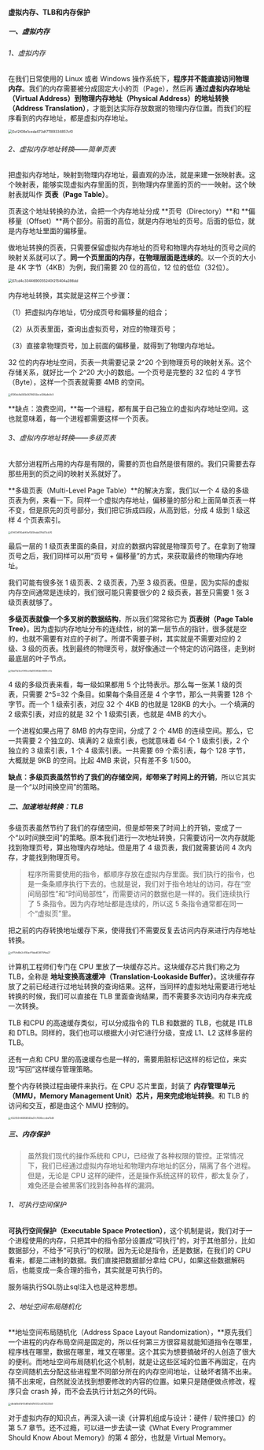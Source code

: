 #### 虚拟内存、TLB和内存保护

##### 一、虚拟内存

###### 1、虚拟内存

在我们日常使用的 Linux 或者 Windows 操作系统下，**程序并不能直接访问物理内存**。我们的内存需要被分成固定大小的页（Page），然后再 **通过虚拟内存地址（Virtual Address）到物理内存地址（Physical Address）的地址转换（Address Translation）**，才能到达实际存放数据的物理内存位置。而我们的程序看到的内存地址，都是虚拟内存地址。

<img src="https://liuyang-picbed.oss-cn-shanghai.aliyuncs.com/img/0cf2f08e1ceda473df71189334857cf0.png" alt="0cf2f08e1ceda473df71189334857cf0" style="zoom: 50%;" />



###### 2、虚拟内存地址转换——简单页表

把虚拟内存地址，映射到物理内存地址，最直观的办法，就是来建一张映射表。这个映射表，能够实现虚拟内存里面的页，到物理内存里面的页的一一映射。这个映射表就叫作 **页表（Page Table）**。

页表这个地址转换的办法，会把一个内存地址分成 **页号（Directory）**和 **偏移量（Offset）**两个部分。前面的高位，就是内存地址的页号。后面的低位，就是内存地址里面的偏移量。

做地址转换的页表，只需要保留虚拟内存地址的页号和物理内存地址的页号之间的映射关系就可以了。**同一个页里面的内存，在物理层面是连续的**。以一个页的大小是 4K 字节（4KB）为例，我们需要 20 位的高位，12 位的低位（32位）。

<img src="https://liuyang-picbed.oss-cn-shanghai.aliyuncs.com/img/07cd4c3344690055240f215404a286dd.jpeg" alt="07cd4c3344690055240f215404a286dd" style="zoom:50%;" />

内存地址转换，其实就是这样三个步骤：

（1）把虚拟内存地址，切分成页号和偏移量的组合；

（2）从页表里面，查询出虚拟页号，对应的物理页号；

（3）直接拿物理页号，加上前面的偏移量，就得到了物理内存地址。

32 位的内存地址空间，页表一共需要记录 2^20 个到物理页号的映射关系。这个存储关系，就好比一个 2^20 大小的数组。一个页号是完整的 32 位的 4 字节（Byte），这样一个页表就需要 4MB 的空间。

<img src="https://liuyang-picbed.oss-cn-shanghai.aliyuncs.com/img/8190dc8a065b06786f26ece596a8e9c9.jpg" alt="8190dc8a065b06786f26ece596a8e9c9" style="zoom: 33%;" />

**缺点：浪费空间，**每一个进程，都有属于自己独立的虚拟内存地址空间。这也就意味着，每一个进程都需要这样一个页表。

###### 3、虚拟内存地址转换——多级页表

大部分进程所占用的内存是有限的，需要的页也自然是很有限的。我们只需要去存那些用到的页之间的映射关系就好了。

**多级页表（Multi-Level Page Table）**的解决方案，我们以一个 4 级的多级页表为例，来看一下。同样一个虚拟内存地址，偏移量的部分和上面简单页表一样不变，但是原先的页号部分，我们把它拆成四段，从高到低，分成 4 级到 1 级这样 4 个页表索引。

<img src="https://liuyang-picbed.oss-cn-shanghai.aliyuncs.com/img/614034116a840ef565feda078d73cb76.jpeg" alt="614034116a840ef565feda078d73cb76" style="zoom:33%;" />

最后一层的 1 级页表里面的条目，对应的数据内容就是物理页号了。在拿到了物理页号之后，我们同样可以用“页号 + 偏移量”的方式，来获取最终的物理内存地址。

我们可能有很多张 1 级页表、2 级页表，乃至 3 级页表。但是，因为实际的虚拟内存空间通常是连续的，我们很可能只需要很少的 2 级页表，甚至只需要 1 张 3 级页表就够了。

**多级页表就像一个多叉树的数据结构**，所以我们常常称它为 **页表树（Page Table Tree）**。因为虚拟内存地址分布的连续性，树的第一层节点的指针，很多就是空的，也就不需要有对应的子树了。所谓不需要子树，其实就是不需要对应的 2 级、3 级的页表。找到最终的物理页号，就好像通过一个特定的访问路径，走到树最底层的叶子节点。

<img src="https://liuyang-picbed.oss-cn-shanghai.aliyuncs.com/img/5ba17a3ecf3f9ce4a65546de480fcc4e.jpeg" alt="5ba17a3ecf3f9ce4a65546de480fcc4e" style="zoom:33%;" />

4 级的多级页表来看，每一级如果都用 5 个比特表示。那么每一张某 1 级的页表，只需要 2^5=32 个条目。如果每个条目还是 4 个字节，那么一共需要 128 个字节。而一个 1 级索引表，对应 32 个 4KB 的也就是 128KB 的大小。一个填满的 2 级索引表，对应的就是 32 个 1 级索引表，也就是 4MB 的大小。

一个进程如果占用了 8MB 的内存空间，分成了 2 个 4MB 的连续空间。那么，它一共需要 2 个独立的、填满的 2 级索引表，也就意味着 64 个 1 级索引表，2 个独立的 3 级索引表，1 个 4 级索引表。一共需要 69 个索引表，每个 128 字节，大概就是 9KB 的空间。比起 4MB 来说，只有差不多 1/500。

**缺点：多级页表虽然节约了我们的存储空间，却带来了时间上的开销**，所以它其实是一个“以时间换空间”的策略。

##### 二、加速地址转换：TLB

多级页表虽然节约了我们的存储空间，但是却带来了时间上的开销，变成了一个“以时间换空间”的策略。原本我们进行一次地址转换，只需要访问一次内存就能找到物理页号，算出物理内存地址。但是用了 4 级页表，我们就需要访问 4 次内存，才能找到物理页号。

>程序所需要使用的指令，都顺序存放在虚拟内存里面。我们执行的指令，也是一条条顺序执行下去的。也就是说，我们对于指令地址的访问，存在“空间局部性”和“时间局部性”，而需要访问的数据也是一样的。我们连续执行了 5 条指令。因为内存地址都是连续的，所以这 5 条指令通常都在同一个“虚拟页”里。

把之前的内存转换地址缓存下来，使得我们不需要反复去访问内存来进行内存地址转换。

<img src="https://liuyang-picbed.oss-cn-shanghai.aliyuncs.com/img/ef754d9b2c816acff1dad63875ffea27.jpeg" alt="ef754d9b2c816acff1dad63875ffea27" style="zoom: 33%;" />

计算机工程师们专门在 CPU 里放了一块缓存芯片。这块缓存芯片我们称之为 TLB，全称是 **地址变换高速缓冲（Translation-Lookaside Buffer）**。这块缓存存放了之前已经进行过地址转换的查询结果。这样，当同样的虚拟地址需要进行地址转换的时候，我们可以直接在 TLB 里面查询结果，而不需要多次访问内存来完成一次转换。

TLB 和CPU 的高速缓存类似，可以分成指令的 TLB 和数据的 TLB，也就是 ITLB 和 DTLB。同样的，我们也可以根据大小对它进行分级，变成 L1、L2 这样多层的 TLB。

还有一点和 CPU 里的高速缓存也是一样的，需要用脏标记这样的标记位，来实现“写回”这样缓存管理策略。

整个内存转换过程由硬件来执行。在 CPU 芯片里面，封装了 **内存管理单元（MMU，Memory Management Unit）芯片，用来完成地址转换**。和 TLB 的访问和交互，都是由这个 MMU 控制的。

<img src="https://liuyang-picbed.oss-cn-shanghai.aliyuncs.com/img/432050446f68569a37c7699cccda75d9.jpeg" alt="432050446f68569a37c7699cccda75d9" style="zoom:33%;" />

##### 三、内存保护

> 虽然我们现代的操作系统和 CPU，已经做了各种权限的管控。正常情况下，我们已经通过虚拟内存地址和物理内存地址的区分，隔离了各个进程。但是，无论是 CPU 这样的硬件，还是操作系统这样的软件，都太复杂了，难免还是会被黑客们找到各种各样的漏洞。

###### 1、可执行空间保护

**可执行空间保护（Executable Space Protection）**，这个机制是说，我们对于一个进程使用的内存，只把其中的指令部分设置成“可执行”的，对于其他部分，比如数据部分，不给予“可执行”的权限。因为无论是指令，还是数据，在我们的 CPU 看来，都是二进制的数据。我们直接把数据部分拿给 CPU，如果这些数据解码后，也能变成一条合理的指令，其实就是可执行的。

服务端执行SQL防止sql注入也是这种思想。

###### 2、地址空间布局随机化

**地址空间布局随机化（Address Space Layout Randomization），**原先我们一个进程的内存布局空间是固定的，所以任何第三方很容易就能知道指令在哪里，程序栈在哪里，数据在哪里，堆又在哪里。这个其实为想要搞破坏的人创造了很大的便利。而地址空间布局随机化这个机制，就是让这些区域的位置不再固定，在内存空间随机去分配这些进程里不同部分所在的内存空间地址，让破坏者猜不出来。猜不出来呢，自然就没法找到想要修改的内容的位置。如果只是随便做点修改，程序只会 crash 掉，而不会去执行计划之外的代码。

<img src="https://liuyang-picbed.oss-cn-shanghai.aliyuncs.com/img/dbda1bd1d43d6fa9d7b552ca57d223b9.jpeg" alt="dbda1bd1d43d6fa9d7b552ca57d223b9" style="zoom: 33%;" />









对于虚拟内存的知识点，再深入读一读《计算机组成与设计：硬件 / 软件接口》的第 5.7 章节。还不过瘾，可以进一步去读一读《What Every Programmer Should Know About Memory》的第 4 部分，也就是 Virtual Memory。

